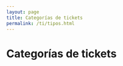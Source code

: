 ```yaml
---
layout: page
title: Categorías de tickets
permalink: /ti/tipos.html
---
```


<h1 class="page-header">Categorías de tickets</h1>

<div style="width: 500px; height: 350px;"
	 data-htsql="/hesk_tickets^custom3 {custom3,count(hesk_tickets)}"
	 data-widget="chart"
	 data-type="pie"
	 data-title="Proporciones de tipos de ticket">
    </div>


<div class="table-responsive">
  <table class="table table-striped"
	 data-htsql="/hesk_tickets^custom3 {custom3 :as 'categoría',
	 count(hesk_tickets) :as tickets-}">
  </table>
</div>
